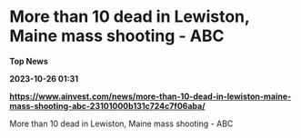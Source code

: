 # More than 10 dead in Lewiston, Maine mass shooting - ABC
**Top News**

**2023-10-26 01:31**

**https://www.ainvest.com/news/more-than-10-dead-in-lewiston-maine-mass-shooting-abc-23101000b131c724c7f06aba/**

More than 10 dead in Lewiston, Maine mass shooting - ABC